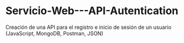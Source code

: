 # Servicio-Web---API-Autentication
Creación de una API para el registro e inicio de sesión de un usuario (JavaScript, MongoDB, Postman, JSON)
